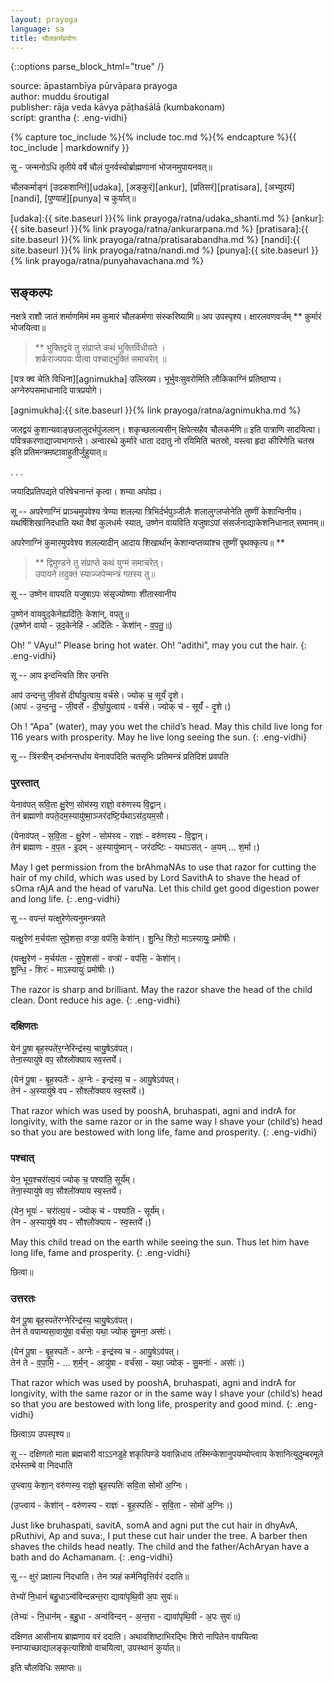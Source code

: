 ```yaml
---
layout: prayoga
language: sa
title: चौलकर्मप्रयोगः 
---
```


{::options parse_block_html="true" /}

source: āpastambīya pūrvāpara prayoga  
author: muddu śroutigal  
publisher: rāja veda kāvya pāṭhaśālā (kumbakonam)  
script: grantha
{: .eng-vidhi}

{% capture toc_include %}{% include toc.md %}{% endcapture %}{{ toc_include | markdownify }}

सू - जन्मनोऽधि तृतीये वर्षे चौलं पुनर्वस्वोर्ब्राह्मणानां भोजनमुपायनवत्॥ 

चौलकर्माङ्गं [उदकशान्तिं][udaka], [अङ्कुरं][ankur], [प्रतिसरं][pratisara], [अभ्युदयं][nandi], [पुण्याहं][punya] च कुर्यात्॥ 

[udaka]:{{ site.baseurl }}{% link prayoga/ratna/udaka_shanti.md %}
[ankur]:{{ site.baseurl }}{% link prayoga/ratna/ankurarpana.md %} 
[pratisara]:{{ site.baseurl }}{% link prayoga/ratna/pratisarabandha.md %} 
[nandi]:{{ site.baseurl }}{% link prayoga/ratna/nandi.md %} 
[punya]:{{ site.baseurl }}{% link prayoga/ratna/punyahavachana.md %} 

## सङ्कल्पः

नक्षत्रे राशौ जातं शर्माणमिमं मम कुमारं चौलकर्मणा संस्करिष्यामि॥ अप उपस्पृश्य। क्षारलवणवर्जम् ** कुर्मारं भोजयित्वा॥ 

> ** भुक्तिद्वये तु संप्राप्ते कथं भुक्तिर्विधीयते ।  
> शर्कराज्यपयः पीत्वा पश्चाद्भुक्तिं समाचरेत् ॥ 

[यत्र क्व चेति विधिना][agnimukha] उल्लिख्य। भूर्भुवःसुवरोमिति लौकिकाग्निं प्रतिष्ठाप्य। अग्नेरुपसमाधानादि पात्रप्रयोगे। 

[agnimukha]:{{ site.baseurl }}{% link prayoga/ratna/agnimukha.md %}

जलद्वयं कुशान्यवाङ्छलालुदर्भपुंजलान्। शकृच्छलल्यसीन् क्षिपेत्सहैव चौलकर्मणि॥ इति पात्राणि सादयित्वा। पवित्रकरणाद्याज्यभागान्ते। 
अन्वारब्धे कुर्मारे धाता ददातु नो रयिमिति चतस्रो, यस्त्वा हृदा कीरिणेति चतस्र इति प्रतिमन्त्रमष्टावाहुतीर्जुहुयात्॥ 

. . . 

जयादिप्रतिपद्यते परिषेचनान्तं कृत्वा। शम्या अपोह्य। 

सू -- अपरेणाग्निं प्राञ्चमुपवेश्य त्रेण्या शलल्या त्रिभिर्दर्भपुञ्जीलैः शलालुग्लप्सेनेति तुष्णीं केशान्विनीय। 
यथर्षिशिखानिदधाति यथा वैषां कुलधर्मः स्यात्, उष्णेन वायविति यजुषाऽपां संसर्जनाद्याकेशनिधानात् समानम्॥ 

अपरेणाग्निं कुमारमुपवेश्य शलल्यादीन् आदाय शिखार्थान् केशान्वप्तव्यांश्च तुष्णीं पृथक्कृत्य॥ ** 

> ** द्विमुण्डने तु संप्राप्ते कथं युग्मं समाचरेत्।  
> उपायने तदुक्तं स्याज्जपेन्मन्त्रं गतस्य तु॥ 

सू -- उष्णेन वापयति यजुषाऽपः संसृज्योष्णाः शीतास्वानीय

उ॒ष्णेन॑ वायवुद॒केनेह्यदि॑तिः॒ केशा॑न्, वपतु॥  
(उ॒ष्णेन॑ वायो - उ॒द॒केनेहि॑ - अदि॑तिः - केशा॑॑न् - व॒प॒तु॒॥) 

Oh! ” VAyu!” Please bring hot water. Oh! “adithi”, may you cut the hair.
{: .eng-vidhi}

सू -- आप इन्दन्त्विति शिर उनत्ति 

आप॑ उन्दन्तु जी॒वसे॑ दीर्घायु॒त्वाय॒ वर्च॑से। ज्योक् च॒ सूर्यं॑ दृ॒शे।  
(आपः॑ - उ॒न्द॒न्तु॒ - जी॒वसे॑॑ - दी॒र्घा॒यु॒त्वाय॑ - वर्च॑से। ज्योक् च॑ - सूर्यं॑॑ - दृ॒शे।)

Oh ! “Apa” (water), may you wet the child’s head. May this child live long for 116 years with prosperity. May he live long seeing the sun.
{: .eng-vidhi}

सू -- त्रिंस्त्रीन् दर्भानन्तर्धाय येनावपदिति चतसृभिः प्रतिमन्त्रं प्रतिदिशं प्रवपति 

### पुरस्तात्

येनाव॑पत् सवि॒ता क्षु॒रेण॒ सोम॑स्य॒ राज्ञो॒ वरु॑णस्य वि॒द्वान्।  
तेन॑ ब्रह्माणो वपते॒दम॒स्यायु॑ष्मा॒ञ्जर॑दष्टि॒र्यथाऽस॑द॒यम॒सौ।

(येनाव॑पत् - स॒वि॒ता - क्षु॒रेण॑ - सोम॑स्य - राज्ञः॑ - वरु॑णस्य - वि॒द्वान्।  
तेन॑ ब्रह्माणः - व॒प॒त - इ॒दम् - अ॒स्यायु॑ष्मान् - जर॑दष्टिः - यथाऽस॑त् - अ॒यम् ... श॒र्मा।)

May I get permission from the brAhmaNAs to use that razor for cutting the hair of my child, which was used by Lord SavithA to shave the head of sOma rAjA and the head of varuNa. Let this child get good digestion power and long life.
{: .eng-vidhi}

सू -- वपन्तं यत्क्षुरेणेत्यनुमन्त्रयते 

यत्क्षु॒रेण॑ म॒र्चय॑ता सुपे॒शसा॒ वप्त्रा॒ वप॑सि॒ केशा॑॑न्। शु॒न्धि॒ शिरो॒ माऽस्यायुः॒ प्रमो॑षीः।

(यत्क्षु॒रेण॑ - म॒र्चय॑ता - सु॒पे॒शसा॑॑ - वप्त्रा॑॑ - वप॑सि॒ - केशा॑॑न्।  
शु॒न्धि॒ - शिरः॑ - माऽस्यायुः॑ प्रमो॑षीः।)

The razor is sharp and brilliant. May the razor shave the head of the child clean. Dont reduce his age.
{: .eng-vidhi}

### दक्षिणतः

येन॑ पू॒षा बृह॒स्पते॑र॒ग्नेरिन्द्र॑स्य॒ चायु॒षेऽव॑पत्।  
तेना॒स्यायु॑षे वप॒ सौश्लो॑॑क्याय स्व॒स्तये॑॑। 

(येन॑ पू॒षा - बृ॒ह॒स्पतेः॑॑ - अ॒ग्नेः - इन्द्र॑स्य॒ च - आयु॒षेऽव॑पत्।  
तेन॑ - अ॒स्यायु॑षे वप - सौश्लो॑॑क्याय स्व॒स्तये॑॑।)

That razor which was used by pooshA, bruhaspati, agni and indrA for longivity, with the same razor or in the same way I shave your (child’s) head so that you are bestowed with long life, fame and prosperity.
{: .eng-vidhi}

### पश्चात्

येन॒ भूय॒श्चरा॑॑त्य॒यं ज्योक् च॒ पश्या॑ति॒ सूर्य॑॑म्।  
तेना॒स्यायु॑षे वप॒ सौश्लो॑॑क्याय स्व॒स्तये॑॑। 

(येन॒ भूयः॑ - चरा॑॑त्य॒यं - ज्योक् च॑ - पश्या॑ति - सूर्य॑॑म्।  
तेन - अ॒स्यायु॑षे वप - सौश्लो॑॑क्याय - स्व॒स्तये॑॑।)

May this child tread on the earth while seeing the sun. Thus let him have long life, fame and prosperity.
{: .eng-vidhi}

छित्वा॥

### उत्तरतः

येन॑ पू॒षा बृह॒स्पते॑रग्नेरिन्द्र॑स्य॒ चायु॒षेऽव॑पत्।  
तेन॑ ते वपाम्यसा॒वायु॑षा॒ वर्च॑सा॒ यथा॒ ज्योक् सु॒मना॒ असाः॑॑। 

(येन॑ पू॒षा - बृ॒ह॒स्पतेः॑॑ - अग्नेः - इन्द्र॑स्य च - आयु॒षेऽव॑पत्।  
तेन॑ ते - व॒पा॒मि॒ - ... श॒र्म॒न् - आयु॑षा - वर्च॑सा - यथा॒ ज्योक् - सु॒मनाः॑॑ - असाः॑॑।)

That razor which was used by pooshA, bruhaspati, agni and indrA for longivity, with the same razor or in the same way I shave your (child’s) head so that you are bestowed with long life, prosperity and good mind.
{: .eng-vidhi}

छित्वाऽप उपस्पृश्य॥ 

सू -- दक्षिणतो माता ब्रह्मचारी वाऽऽनडुहे शकृत्पिण्डे यवान्निधाय तस्मिन्केशानुपयम्योप्त्वाय केशानित्युदुम्बरमूले दर्भस्तम्बे वा निदधाति 

उ॒प्त्वाय॒ केशा॒न् वरु॑णस्य॒ राज्ञो॒ बृह॒स्पतिः॑ सवि॒ता सोमो॑ अ॒ग्निः। 

(उ॒प्त्वाय॑ - केशा॑॑न् - वरु॑णस्य - राज्ञः॑ - बृ॒ह॒स्पतिः॑ - स॒वि॒ता - सोमो॑ अ॒ग्निः।)

Just like bruhaspati, savitA, somA and agni put the cut hair in dhyAvA, pRuthivi, Ap and suva:, I put these cut hair under the tree. A barber then shaves the childs head neatly. The child and the father/AchAryan have a bath and do Achamanam.
{: .eng-vidhi}

सू -- क्षुरं प्रक्षाल्य निदधाति। तेन त्र्यहं कर्मनिवृत्तिर्वरं ददाति॥ 

तेभ्यो॑ नि॒धानं॑ बहु॒धाऽन्व॑विन्दन्नन्त॒रा द्यावा॑पृथि॒वी अ॒पः सुवः॑॥

(तेभ्यः॑ - नि॒धान॑॑म् - ब॒हु॒धा - अन्व॑विन्दन् - अ॒न्त॒रा - द्यावा॑पृथि॒वी - अ॒पः सुवः॑॥)

दक्षिणत आसीनाय ब्राह्मणाय वरं ददाति। अथावशिष्टाभिरद्भिः शिरो नापितेन वापयित्वा स्नाप्याच्छाद्यालङ्कृत्याशिषो वाचयित्वा, उपस्थानं कुर्यात्॥ 

इति चौलविधिः समाप्तः॥ 


